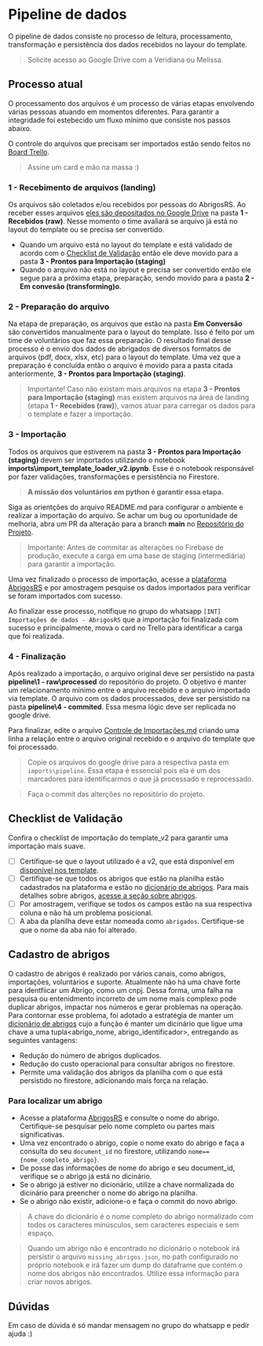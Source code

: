 # Pipeline de dados
O pipeline de dados consiste no processo de leitura, processamento, transformação e persistência dos dados recebidos no layour do template. 

> Solicite acesso ao Google Drive com a Veridiana ou Melissa.
> 
## Processo atual 
O processamento dos arquivos é um processo de várias etapas envolvendo várias pessoas atuando em momentos diferentes. Para garantir a integridade foi estebecido um fluxo mínimo que consiste nos passos abaixo. 

O controle do arquivos que precisam ser importados estão sendo feitos no [Board Trello](https://trello.com/invite/b/6638ddec229f05b27d42232a/ATTIcc03d21b8e67d7c9a4c7f103029aeae737DC9D3D/AbrigaRS%20-%20Opera%C3%A7%C3%A3o%20de%20Suporte).

> Assine um card e mão na massa :)

### 1 - Recebimento de arquivos (landing)
Os arquivos são coletados e/ou recebidos por pessoas do AbrigosRS. Ao receber esses arquivos  [eles são depositados no Google Drive](https://drive.google.com/drive/folders/1LzTaMtUBix7hQ2Yo8k0Si2zA855vgd55) na pasta **1 - Recebidos (raw)**.
Nesse momento o time avaliará se arquivo já está no layout do template ou se precisa ser convertido.
- Quando um arquivo está no layout do template e está validado de acordo com o [Checklist de Validação](#checklist-de-validação) então ele deve movido para a pasta **3 - Prontos para Importação (staging)**
- Quando o arquivo não está no layout e precisa ser convertido então ele segue para a próxima etapa, preparação, sendo movido para a pasta **2 - Em convesão (transforming)o**.

### 2 - Preparação do arquivo
Na etapa de preparação, os arquivos que estão na pasta **Em Conversão** são convertidos manualmente para o layout do template. Isso é feito por um time de voluntários que faz essa preparação. O resultado final desse processo é o envio dos dados de abrigados de diversos formatos de arquivos (pdf, docx, xlsx, etc) para o layout do template. Uma vez que a preparação é concluída então o arquivo é movido para a pasta citada anteriormente, **3 - Prontos para Importação (staging)**.

> Importante! Caso não existam mais arquivos na etapa **3 - Prontos para Importação (staging)** mas existem arquivos na área de landing (etapa **1 - Recebidos (raw)**), vamos atuar para carregar os dados para o template e fazer a importação.

### 3 - Importação
Todos os arquivos que estiverem na pasta **3 - Prontos para Importação (staging)** devem ser importados utilizando o notebook **imports\import_template_loader_v2.ipynb**. Esse é o notebook responsável por fazer validações, transformações e persistência no Firestore. 

> **A missão dos voluntários em python é garantir essa etapa.**

Siga as orientções do arquivo README.md para configurar o ambiente e realizar a importação do arquivo. Se achar um bug ou oportunidade de melhoria, abra um PR da alteração para a branch **main** no [Repositório do Projeto](https://github.com/abrigosPOA/imports).

> Importante: Antes de commitar as alterações no Firebase de produção, execute a carga em uma base de staging (intermediária) para garantir a importação.

Uma vez finalizado o processo de importação, acesse a [plataforma AbrigosRS](https://abrigospoa.web.app/abrigados) e por amostragem pesquise os dados importados para verificar se foram importados com sucesso.

Ao finalizar esse processo, notifique no grupo do whatsapp `[INT] Importações de dados - AbrigosRS` que a importação foi finalizada com sucesso e principalmente, mova o card no Trello para identificar a carga que foi realizada.

### 4 - Finalização
Após realizado a importação, o arquivo original deve ser persistido na pasta **pipeline\1 - raw\processed** do repositório do projeto. O objetivo é manter um relacionamento mínimo entre o arquivo recebido e o arquivo importado via template. O arquivo com os dados processados, deve ser persistido na pasta **pipeline\4 - commited**. Essa mesma lógic deve ser replicada no google drive.

Para finalizar, edite o arquivo [Controle de Importações.md](Controle%20de%20Importações.md) criando uma linha a relação entre o arquivo original recebido e o arquivo do template que foi processado.

> Copie os arquivos do google drive para a respectiva pasta em `imports\pipeline`. Essa etapa é essencial pois ela é um dos marcadores para identificarmos o que já processado e reprocessado.

> Faça o commit das alterções no repositório do projeto.

## Checklist de Validação
Confira o checklist de importação do template_v2 para garantir uma importação mais suave.

- [ ] Certifique-se que o layout utilizado é a v2, que está disponível em [disponível nos template](./imports/templates/import_abrigados_template_v2.googlesheets.md).
- [ ] Certifique-se que todos os abrigos que estão na planilha estão cadastrados na plataforma e estão no [dicionário de abrigos](./modules/data_type_handler/src/abrigo_dict.py). Para mais detalhes sobre abrigos, [acesse a seção sobre abrigos](#cadastro-de-abrigos).
- [ ] Por amostragem, verifique se todos os campos estão na sua respectiva coluna e não há um problema posicional.
- [ ] A aba da planilha deve estar nomeada como `abrigados`. Certifique-se que o nome da aba náo foi alterado.

## Cadastro de abrigos
O cadastro de abrigos é realizado por vários canais, como abrigos, importações, voluntários e suporte. Atualmente não há uma chave forte para identfiicar um Abrigo, como um cnpj. Dessa forma, uma falha na pesquisa ou entenidmento incorreto de um nome mais complexo pode duplicar abrigos, impactar nos números e gerar problemas na operação.
Para contornar esse problema, foi adotado a estratégia de manter um [dicionário de abrigos](./modules/data_type_handler/src/abrigo_dict.py) cujo a função é manter um dicinário que ligue uma chave a uma tupla<abrigo_nome, abrigo_identificador>, entregando as seguintes vantagens:
- Redução do número de abrigos duplicados.
- Redução do custo operacional para consultar abrigos no firestore.
- Permite uma validação dos abrigos da planilha com o que está persistido no firestore, adicionando mais força na relação.

### Para localizar um abrigo
- Acesse a plataforma [AbrigosRS](https://abrigospoa.web.app/home) e consulte o nome do abrigo. Certifique-se pesquisar pelo nome completo ou partes mais significativas.
- Uma vez encontrado o abrigo, copie o nome exato do abrigo e faça a consulta do seu `document_id` no firestore, utilizando `nome=={nome_completo_abrigo}`.
- De posse das informações de nome do abrigo e seu document_id, verifique se o abrigo já está no dicinário.
- Se o abrigo já estiver no dicionário, utilize a chave normalizada do dicinário para preencher o nome do abrigo na planilha.
- Se o abrigo não existir, adicione-o e faça o commit do novo abrigo.

> A chave do dicionário é o nome completo do abrigo normalizado com todos os caracteres minúsculos, sem caracteres especiais e sem espaço.

> Quando um abrigo não é encontrado no dicionário o notebook irá persistir o arquivo `missing_abrigos.json`, no path configurado no próprio notebook e irá fazer um dump do dataframe que contém o nome dos abrigos não encontrados. Utilize essa informação para criar novos abrigos.

## Dúvidas
Em caso de dúvida é só mandar mensagem no grupo do whatsapp e pedir ajuda :)

